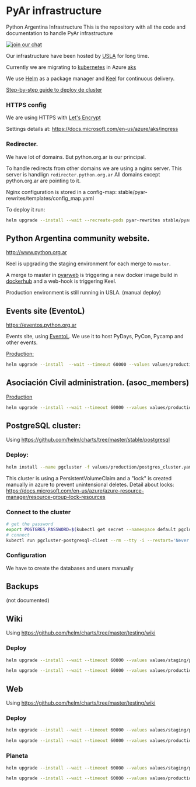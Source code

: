 # PyAr infrastructure
Python Argentina Infrastructure
This is the repository with all the code and documentation to handle PyAr infrastructure


[![join our chat](https://img.shields.io/badge/zulip-join_chat-brightgreen.svg)](https://pyar.zulipchat.com/#streams/200416/Infra)

Our infrastructure have been hosted by [USLA](http://drupal.usla.org.ar/) for long time.

Currently we are migrating to [kubernetes](http://kubernetes.io/) in Azure [aks](https://docs.microsoft.com/en-us/azure/aks/)

We use [Helm](https://www.helm.sh/) as a package manager and [Keel](https://keel.sh/) for continuous delivery.

[Step-by-step guide to deploy de cluster](docs/k8s.md)

### HTTPS config

We are using HTTPS with [Let's Encrypt](https://letsencrypt.org/)

Settings details at: https://docs.microsoft.com/en-us/azure/aks/ingress

### Redirecter.

We have lot of domains. But python.org.ar is our principal.

To handle redirects from other domains we are using a nginx server. This server is handlign `redirecter.python.org.ar`
All domains except python.org.ar are pointing to it.

Nginx configuration is stored in a config-map: stable/pyar-rewrites/templates/config_map.yaml

To deploy it run:

```bash
helm upgrade --install --wait --recreate-pods pyar-rewrites stable/pyar-rewrites
```

## Python Argentina community website.
http://www.python.org.ar

Keel is upgrading the staging environment for each merge to `master`.

A merge to master in [pyarweb](https://github.com/PyAr/pyarweb/) is triggering a new docker image build in [dockerhub](https://hub.docker.com/r/pyar/pyarweb/) and a web-hook is triggering Keel.

Production environment is still running in USLA. (manual deploy)

## Events site (EventoL)

https://eventos.python.org.ar

Events site, using [EventoL](https://github.com/eventoL/eventoL). We use it to host PyDays, PyCon, Pycamp and other events.

[Production:](https://eventos.python.org.ar)

```bash
helm upgrade --install  --wait --timeout 60000 --values values/production/eventol.yaml production-eventos test/eventol
```

## Asociación Civil administration. (asoc_members)

[Production](https://admin.ac.python.org.ar)


```bash
helm upgrade --install --wait --timeout 60000 --values values/production/asoc_members.yaml production-admin test/asoc-members
```


## PostgreSQL cluster:

Using https://github.com/helm/charts/tree/master/stable/postgresql

### Deploy:

```bash
helm install --name pgcluster -f values/production/postgres_cluster.yaml stable/postgresql
```


This cluster is using a PersistentVolumeClaim and a "lock" is created manually in azure to prevent unintensional deletes.
Detail about locks: https://docs.microsoft.com/en-us/azure/azure-resource-manager/resource-group-lock-resources

### Connect to the cluster

```bash
# get the password
export POSTGRES_PASSWORD=$(kubectl get secret --namespace default pgcluster-postgresql -o jsonpath="{.data.postgresql-password}" | base64 --decode)
# connect
kubectl run pgcluster-postgresql-client --rm --tty -i --restart='Never' --namespace default --image docker.io/bitnami/postgresql:11.4.0-debian-9-r34 --env="PGPASSWORD=$POSTGRES_PASSWORD" --command -- psql --host pgcluster-postgresql -U postgres -p 5432
```

###  Configuration

We have to create the databases and users manually


## Backups

(not documented)

## Wiki

Using https://github.com/helm/charts/tree/master/testing/wiki

### Deploy

```bash
helm upgrade --install --wait --timeout 60000 --values values/staging/pyar-wiki.yaml staging-wiki test/pyar-wiki --debug --recreate-pods
```

```bash
helm upgrade --install --wait --timeout 60000 --values values/production/pyar-wiki.yaml prod-wiki test/pyar-wiki --debug --recreate-pods
```

## Web

Using https://github.com/helm/charts/tree/master/testing/wiki

### Deploy

```bash
helm upgrade --install --wait --timeout 60000 --values values/staging/pyarweb.yaml pyarweb-staging test/pyarweb --debug --recreate-pods
```

```bash
helm upgrade --install --wait --timeout 60000 --values values/production/pyarweb.yaml pyarweb-production test/pyarweb --debug --recreate-pods
```

### Planeta 

```bash
helm upgrade --install --wait --timeout 60000 --values values/staging/planeta-pyar.yaml staging-planeta test/planeta-pyar --debug --recreate-pods
```

```bash
helm upgrade --install --wait --timeout 60000 --values values/production/planeta-pyar.yaml prod-planeta test/planeta-pyar --debug --recreate-pods
```